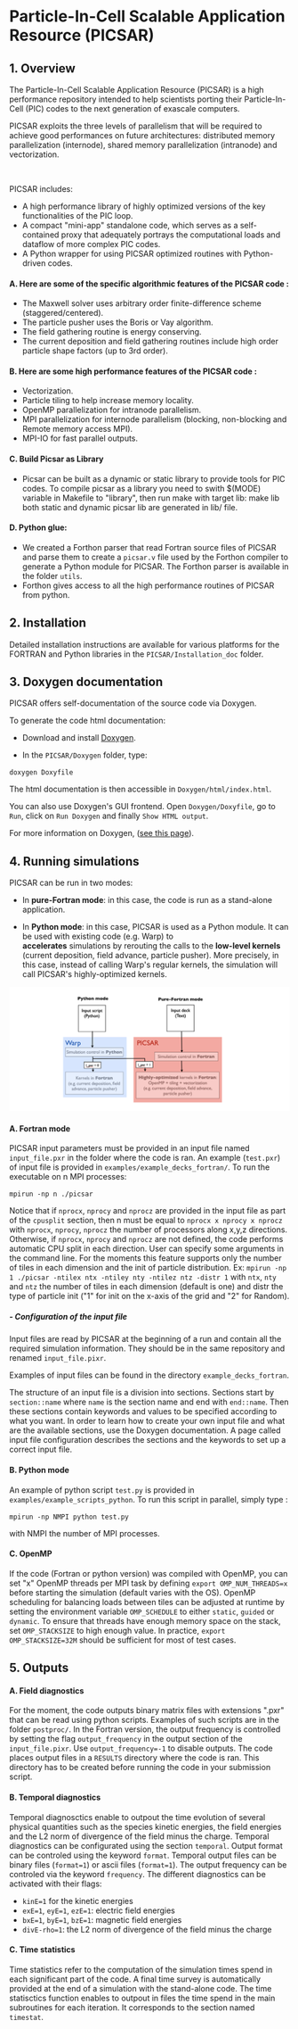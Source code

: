 # **Particle-In-Cell Scalable Application Resource (PICSAR)**


## **1. Overview**

The Particle-In-Cell Scalable Application Resource (PICSAR) is a high performance repository intended to help scientists porting their Particle-In-Cell (PIC) codes to the next generation of exascale computers.

PICSAR exploits the three levels of parallelism that will be required to achieve good performances on future architectures: distributed memory parallelization (internode), shared memory parallelization (intranode) and vectorization.

 

PICSAR includes:

- A high performance library of highly optimized versions of the key functionalities of the PIC loop.
- A compact "mini-app" standalone code, which serves as a self-contained proxy that adequately portrays the computational loads and dataflow of more complex PIC codes.
- A Python wrapper for using PICSAR optimized routines with Python-driven codes.

#### A.  Here are some of the specific algorithmic features of the PICSAR code :  

* The Maxwell solver uses arbitrary order finite-difference scheme (staggered/centered). 
* The particle pusher uses the Boris or Vay algorithm.
* The field gathering routine is energy conserving. 
* The current deposition and field gathering routines include high order particle shape factors (up to 3rd order).

#### B.  Here are some high performance features of the PICSAR code :

* Vectorization.
* Particle tiling to help increase memory locality.
* OpenMP parallelization for intranode parallelism.
* MPI parallelization for internode parallelism (blocking, non-blocking and Remote memory access MPI). 
* MPI-IO for fast parallel outputs.

#### C. Build Picsar as Library
* Picsar can be built as a dynamic or static library to provide tools for PIC codes.
To compile picsar as a library you need to swith $(MODE) variable in Makefile to "library", then run make with target lib:
make lib both static and dynamic picsar lib are generated in lib/ file.

#### D.  Python glue: 

* We created a Forthon parser that read Fortran source files of PICSAR and parse them to create a `picsar.v` file used by the Forthon compiler to generate a Python module for PICSAR. The Forthon parser is available in the folder `utils`. 
* Forthon gives access to all the high performance routines of PICSAR from python.

## **2. Installation**

Detailed installation instructions are available for various platforms for the FORTRAN and Python libraries in the `PICSAR/Installation_doc` folder.

## **3. Doxygen documentation**

PICSAR offers self-documentation of the source code via Doxygen.

To generate the code html documentation:

  - Download and install [Doxygen](http://www.stack.nl/~dimitri/doxygen/download.html).

  - In the `PICSAR/Doxygen` folder, type: 

```
doxygen Doxyfile
```

The html documentation is then accessible in `Doxygen/html/index.html`.

You can also use Doxygen's GUI frontend. Open `Doxygen/Doxyfile`, go to `Run`, click on `Run Doxygen` and finally `Show HTML output`.

For more information on Doxygen, ([see this page](https://www.stack.nl/~dimitri/doxygen/manual/doxygen_usage.html)).


## **4. Running simulations**

PICSAR can be run in two modes:

- In **pure-Fortran mode**: in this case, the code is run as a
  stand-alone application.

- In **Python mode**: in this case, PICSAR is used as a Python module. It can be used with existing code (e.g. Warp) to  
  **accelerates** simulations by rerouting the calls to the **low-level
  kernels** (current deposition, field advance, particle pusher). More
  precisely, in this case, instead of calling Warp's regular kernels, the
  simulation will call PICSAR's highly-optimized kernels.

![warp_and_pxr](Doxygen/images/warp_and_picsar.png)

#### A.  Fortran mode

PICSAR input parameters must be provided in an input file named `input_file.pxr` 
in the folder where the code is ran. An example (`test.pxr`) of input file is 
provided in `examples/example_decks_fortran/`. 
To run the executable on n MPI processes:
```
mpirun -np n ./picsar
```
Notice that if `nprocx`, `nprocy` and `nprocz` are provided in the input file as part of the `cpusplit` section, then n must be equal to `nprocx x nprocy x nprocz` with `nprocx`, `nprocy`, `nprocz` the number of processors along x,y,z directions. Otherwise, if `nprocx`, `nprocy` and `nprocz` are not defined, the code performs automatic CPU split in each direction. User can specify some arguments in the command line. For the moments this feature supports only the number of tiles in each dimension and the init of particle distribution. Ex: `mpirun -np 1 ./picsar -ntilex ntx -ntiley nty -ntilez ntz -distr 1` with `ntx`, `nty` and `ntz` the number of tiles in each dimension (default is one) and distr the type of particle init ("1" for init on the x-axis of the grid and "2" for Random).

##### - Configuration of the input file

Input files are read by PICSAR at the beginning of a run and contain all the required simulation information.
They should be in the same repository and renamed `input_file.pixr`.

Examples of input files can be found in the directory `example_decks_fortran`.

The structure of an input file is a division into sections.
Sections start by `section::name` where `name` is the section name and end with `end::name`.
Then these sections contain keywords and values to be specified according to what you want.
In order to learn how to create your own input file and what are the available sections, use the Doxygen documentation.
A page called input file configuration describes the sections and the keywords to set up a correct input file.

#### B.  Python mode

An example of python script `test.py` is provided in `examples/example_scripts_python`. 
To run this script in parallel, simply type :
```
mpirun -np NMPI python test.py 
```
with NMPI the number of MPI processes. 

#### C.  OpenMP

If the code (Fortran or python version) was compiled with OpenMP, you can set "x" OpenMP threads per MPI task by defining `export OMP_NUM_THREADS=x` before starting the simulation (default varies with the OS). OpenMP scheduling for balancing loads between tiles can be adjusted at runtime by setting the environment variable `OMP_SCHEDULE` to either `static`, `guided` or `dynamic`. To ensure that threads have enough memory space on the stack, set `OMP_STACKSIZE` to high enough value. In practice, `export OMP_STACKSIZE=32M` should be sufficient for most of test cases.   

## **5. Outputs**


#### A.  Field diagnostics

For the moment, the code outputs binary matrix files with extensions ".pxr" that can be read using python scripts. Examples of such scripts are in the folder `postproc/`. In the Fortran version, the output frequency is controlled by setting the flag `output_frequency` in the output section of the `input_file.pixr`. Use `output_frequency=-1` to disable outputs. The code places output files in a `RESULTS` directory where the code is ran. This directory has to be created before running the code in your submission script. 

#### B.  Temporal diagnostics

Temporal diagnosctics enable to outpout the time evolution of several physical quantities such as the species kinetic energies, the field energies and the L2 norm of divergence of the field minus the charge. Temporal diagnostics can be configurated using the section `temporal`. Output format can be controled using the keyword `format`.
Temporal output files can be binary files (`format=1`) or ascii files (`format=1`).
The output frequency can be controled via the keyword `frequency`.
The different diagnostics can be activated with their flags:

* `kinE=1` for the kinetic energies
* `exE=1`, `eyE=1`, `ezE=1`: electric field energies
* `bxE=1`, `byE=1`, `bzE=1`: magnetic field energies
* `divE-rho=1`: the L2 norm of divergence of the field minus the charge

#### C.  Time statistics

Time statistics refer to the computation of the simulation times spend in each significant part of the code. A final time survey is automatically provided at the end of a simulation with the stand-alone code.
The time statisctics function enables to outpout in files the time spend in the main subroutines for each iteration.
It corresponds to the section named `timestat`.